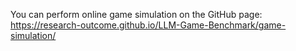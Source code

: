 You can perform online game simulation on the GitHub page:
https://research-outcome.github.io/LLM-Game-Benchmark/game-simulation/
